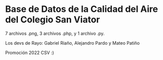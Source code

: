 # Base de Datos de la Calidad del Aire del Colegio San Viator

7 archivos .png, 3 archivos .php, y 1 archivo .py.

Los devs de Rayo: Gabriel Riaño, Alejandro Pardo y Mateo Patiño

Promoción 2022 CSV :)
